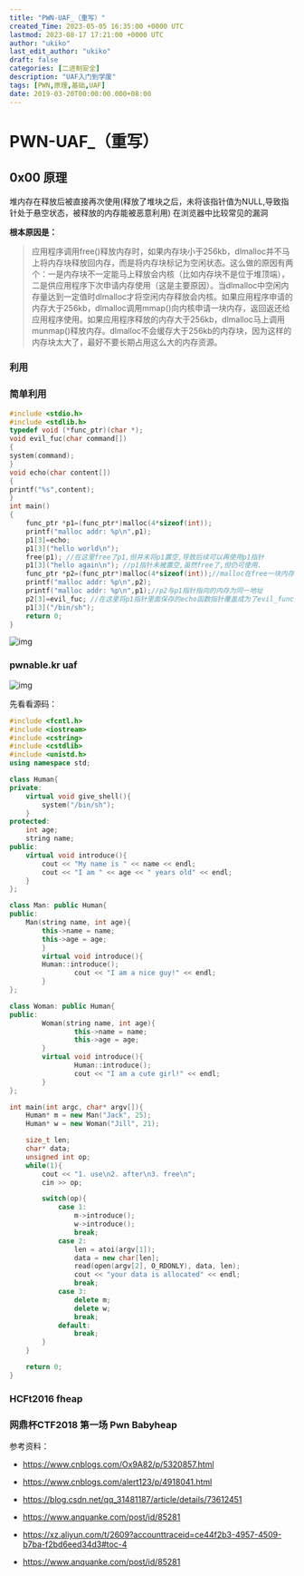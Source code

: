 ```yaml
---
title: "PWN-UAF_（重写）"
created_Time: 2023-05-05 16:35:00 +0000 UTC
lastmod: 2023-08-17 17:21:00 +0000 UTC
author: "ukiko"
last_edit_author: "ukiko"
draft: false
categories: [二进制安全]
description: "UAF入门到学废"
tags: [PWN,原理,基础,UAF]
date: 2019-03-20T00:00:00.000+08:00
---
```


# PWN-UAF_（重写）

## 0x00 原理

堆内存在释放后被直接再次使用(释放了堆块之后，未将该指针值为NULL,导致指针处于悬空状态，被释放的内存能被恶意利用) 在浏览器中比较常见的漏洞

**根本原因是：**

> 应用程序调用free()释放内存时，如果内存块小于256kb，dlmalloc并不马上将内存块释放回内存，而是将内存块标记为空闲状态。这么做的原因有两个：一是内存块不一定能马上释放会内核（比如内存块不是位于堆顶端），二是供应用程序下次申请内存使用（这是主要原因）。当dlmalloc中空闲内存量达到一定值时dlmalloc才将空闲内存释放会内核。如果应用程序申请的内存大于256kb，dlmalloc调用mmap()向内核申请一块内存，返回返还给应用程序使用。如果应用程序释放的内存大于256kb，dlmalloc马上调用munmap()释放内存。dlmalloc不会缓存大于256kb的内存块，因为这样的内存块太大了，最好不要长期占用这么大的内存资源。

### 利用

### 简单利用

```c
#include <stdio.h>
#include <stdlib.h>
typedef void (*func_ptr)(char *);
void evil_fuc(char command[])
{
system(command);
}
void echo(char content[])
{
printf("%s",content);
}
int main()
{
    func_ptr *p1=(func_ptr*)malloc(4*sizeof(int));
    printf("malloc addr: %p\n",p1);
    p1[3]=echo;
    p1[3]("hello world\n");
    free(p1); //在这里free了p1,但并未将p1置空,导致后续可以再使用p1指针
    p1[3]("hello again\n"); //p1指针未被置空,虽然free了,但仍可使用.
    func_ptr *p2=(func_ptr*)malloc(4*sizeof(int));//malloc在free一块内存后,再次申请同样大小的指针会把刚刚释放的内存分配出来.
    printf("malloc addr: %p\n",p2);
    printf("malloc addr: %p\n",p1);//p2与p1指针指向的内存为同一地址
    p2[3]=evil_fuc; //在这里将p1指针里面保存的echo函数指针覆盖成为了evil_func指针.
    p1[3]("/bin/sh");
    return 0;
}
```

![img](http://my-md-1253484710.coscd.myqcloud.com/20180912215411.png)

### pwnable.kr uaf

![img](http://my-md-1253484710.coscd.myqcloud.com/20180912220453.png)

先看看源码：

```c++
#include <fcntl.h>
#include <iostream> 
#include <cstring>
#include <cstdlib>
#include <unistd.h>
using namespace std;

class Human{
private:
    virtual void give_shell(){
        system("/bin/sh");
    }
protected:
    int age;
    string name;
public:
    virtual void introduce(){
        cout << "My name is " << name << endl;
        cout << "I am " << age << " years old" << endl;
    }
};

class Man: public Human{
public:
    Man(string name, int age){
        this->name = name;
        this->age = age;
        }
        virtual void introduce(){
        Human::introduce();
                cout << "I am a nice guy!" << endl;
        }
};

class Woman: public Human{
public:
        Woman(string name, int age){
                this->name = name;
                this->age = age;
        }
        virtual void introduce(){
                Human::introduce();
                cout << "I am a cute girl!" << endl;
        }
};

int main(int argc, char* argv[]){
    Human* m = new Man("Jack", 25);
    Human* w = new Woman("Jill", 21);

    size_t len;
    char* data;
    unsigned int op;
    while(1){
        cout << "1. use\n2. after\n3. free\n";
        cin >> op;

        switch(op){
            case 1:
                m->introduce();
                w->introduce();
                break;
            case 2:
                len = atoi(argv[1]);
                data = new char[len];
                read(open(argv[2], O_RDONLY), data, len);
                cout << "your data is allocated" << endl;
                break;
            case 3:
                delete m;
                delete w;
                break;
            default:
                break;
        }
    }

    return 0;    
}
```

### HCFt2016 fheap

### 网鼎杯CTF2018 第一场 Pwn Babyheap

参考资料：

- https://www.cnblogs.com/Ox9A82/p/5320857.html

- https://www.cnblogs.com/alert123/p/4918041.html

- https://blog.csdn.net/qq_31481187/article/details/73612451

- https://www.anquanke.com/post/id/85281

- https://xz.aliyun.com/t/2609?accounttraceid=ce44f2b3-4957-4509-b7ba-f2bd6eed34d3#toc-4

- https://www.anquanke.com/post/id/85281

